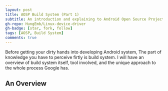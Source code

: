 ```yaml
---
layout: post
title: AOSP Build System (Part 1)
subtitle: An introduction and explaining to Android Open Source Project build system
gh-repo: HungEmb/Linux-device-driver
gh-badge: [star, fork, follow]
tags: [AOSP, Build System]
comments: true
---
```

Before getting your dirty hands into developing Android system, The part of knowledge you have to perceive firtly is build system. I will have an overview of build system itself, tool involved, and the unique approach to the whole process Google has.
## An Overview


